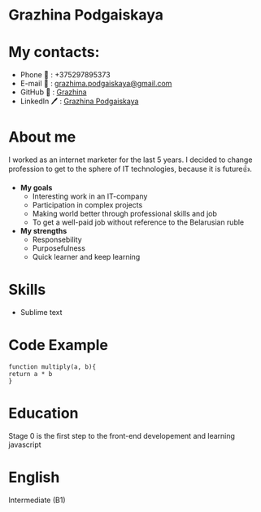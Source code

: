 # Grazhina Podgaiskaya

# My contacts:
* Phone :vibration_mode: : +375297895373
* E-mail :e-mail: : grazhima.podgaiskaya@gmail.com
* GitHub :file_folder: : [Grazhina](https://github.com/Grazhina/)
* LinkedIn :pen: : [Grazhina Podgaiskaya](https://www.linkedin.com/in/grazhina-podgaiskaya/) 

# About me
I worked as an internet marketer for the last 5 years. I decided to change profession to get to the sphere of IT technologies, because it is future:+1:.
* **My goals**
    + Interesting work in an IT-company
    + Participation in complex projects
    + Making world better through professional skills and job
    + To get a well-paid job without reference to the Belarusian ruble 
* **My strengths**
    + Responsebility
    + Purposefulness
    + Quick learner and keep learning

# Skills
* Sublime text

# Code Example
```
function multiply(a, b){
return a * b
}
```

# Education
Stage 0 is the first step to the front-end developement and learning javascript

# English 
Intermediate (B1)
